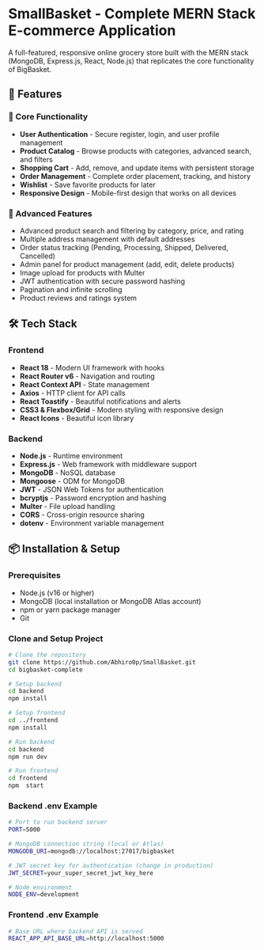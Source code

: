 # SmallBasket - Complete MERN Stack E-commerce Application

A full-featured, responsive online grocery store built with the MERN stack (MongoDB, Express.js, React, Node.js) that replicates the core functionality of BigBasket.


## 🌟 Features

### 🎯 Core Functionality
- **User Authentication** - Secure register, login, and user profile management
- **Product Catalog** - Browse products with categories, advanced search, and filters
- **Shopping Cart** - Add, remove, and update items with persistent storage
- **Order Management** - Complete order placement, tracking, and history
- **Wishlist** - Save favorite products for later
- **Responsive Design** - Mobile-first design that works on all devices

### 🚀 Advanced Features
- Advanced product search and filtering by category, price, and rating
- Multiple address management with default addresses
- Order status tracking (Pending, Processing, Shipped, Delivered, Cancelled)
- Admin panel for product management (add, edit, delete products)
- Image upload for products with Multer
- JWT authentication with secure password hashing
- Pagination and infinite scrolling
- Product reviews and ratings system

## 🛠️ Tech Stack

### Frontend
- **React 18** - Modern UI framework with hooks
- **React Router v6** - Navigation and routing
- **React Context API** - State management
- **Axios** - HTTP client for API calls
- **React Toastify** - Beautiful notifications and alerts
- **CSS3 & Flexbox/Grid** - Modern styling with responsive design
- **React Icons** - Beautiful icon library

### Backend
- **Node.js** - Runtime environment
- **Express.js** - Web framework with middleware support
- **MongoDB** - NoSQL database
- **Mongoose** - ODM for MongoDB
- **JWT** - JSON Web Tokens for authentication
- **bcryptjs** - Password encryption and hashing
- **Multer** - File upload handling
- **CORS** - Cross-origin resource sharing
- **dotenv** - Environment variable management

## 📦 Installation & Setup

### Prerequisites
- Node.js (v16 or higher)
- MongoDB (local installation or MongoDB Atlas account)
- npm or yarn package manager
- Git

### Clone and Setup Project
```bash
# Clone the repository
git clone https://github.com/Abhiro0p/SmallBasket.git
cd bigbasket-complete

# Setup backend
cd backend
npm install

# Setup frontend
cd ../frontend
npm install

# Run backend
cd backend
npm run dev

# Run frontend
cd frontend
npm  start
```
### Backend .env Example
```bash
# Port to run backend server
PORT=5000

# MongoDB connection string (local or Atlas)
MONGODB_URI=mongodb://localhost:27017/bigbasket

# JWT secret key for authentication (change in production)
JWT_SECRET=your_super_secret_jwt_key_here

# Node environment
NODE_ENV=development
```
### Frontend .env Example
```bash
# Base URL where backend API is served
REACT_APP_API_BASE_URL=http://localhost:5000

```